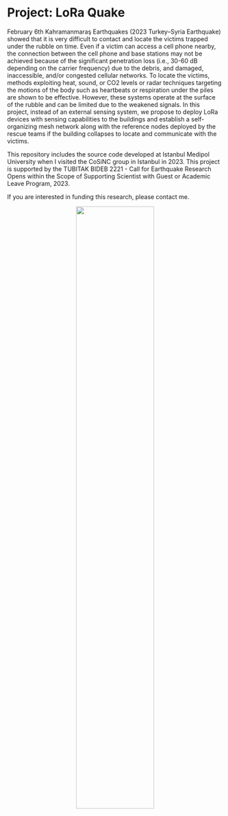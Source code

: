 # Project: LoRa Quake

February 6th Kahramanmaraş Earthquakes (2023 Turkey–Syria Earthquake) showed that it is very difficult to contact and locate the victims trapped under the rubble on time. Even if a victim can access a cell phone nearby, the connection between the cell phone and base stations may not be achieved because of the significant penetration loss (i.e., 30-60 dB depending on the carrier frequency) due to the debris, and damaged, inaccessible, and/or congested cellular networks.  To locate the victims, methods exploiting heat, sound, or CO2 levels or radar techniques targeting the motions of the body such as heartbeats or respiration under the piles are shown to be effective. However, these systems operate at the surface of the rubble and can be limited due to the weakened signals. In this project, instead of an external sensing system, we propose to deploy LoRa devices with sensing capabilities to the buildings and establish a self-organizing mesh network along with the reference nodes deployed by the rescue teams if the building collapses to locate and communicate with the victims.

This repository includes the source code developed at Istanbul Medipol University when I visited the CoSiNC group in Istanbul in 2023. This project is supported by the TUBITAK BIDEB 2221 - Call for Earthquake Research Opens within the Scope of Supporting Scientist with Guest or Academic Leave Program, 2023.

If you are interested in funding this research, please contact me.

<p align="center">
<img  src="https://github.com/alphansahin/LoRaQuake/blob/main/concept.png"  width="60%">
</p>
